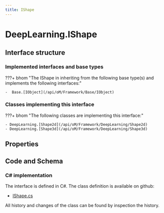 ```yaml
---
title: IShape
---
```


# DeepLearning.IShape



## Interface structure

### Implemented interfaces and base types

???+ bhom "The IShape in inheriting from the following base type(s) and implements the following interfaces:"

    -  Base.[IObject](/api/oM/Framework/Base/IObject)


### Classes implementing this interface

???+ bhom "The following classes are implementing this interface:"

    - DeepLearning.[Shape2d](/api/oM/Framework/DeepLearning/Shape2d)
    - DeepLearning.[Shape3d](/api/oM/Framework/DeepLearning/Shape3d)


## Properties

## Code and Schema

### C# implementation

The interface is defined in C#. The class definition is available on github:

- [IShape.cs](https://github.com/BHoM/BHoM/blob/develop/DeepLearning_oM/IShape.cs)

All history and changes of the class can be found by inspection the history.
